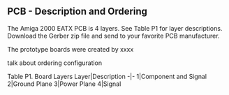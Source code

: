 ## PCB - Description and Ordering

The Amiga 2000 EATX PCB is 4 layers. See Table P1 for layer descriptions. Download the Gerber zip file and send to your favorite PCB manufacturer. 

The prototype boards were created by xxxx

talk about ordering configuration

Table P1. Board Layers
Layer|Description
-|-
1|Component and Signal
2|Ground Plane
3|Power Plane
4|Signal
